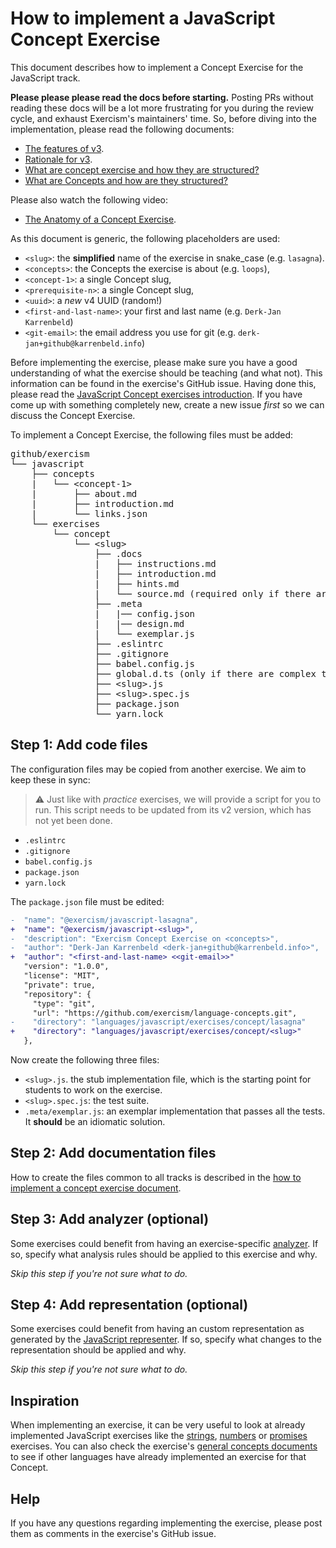 # How to implement a JavaScript Concept Exercise

This document describes how to implement a Concept Exercise for the JavaScript track.

**Please please please read the docs before starting.** Posting PRs without reading these docs will be a lot more frustrating for you during the review cycle, and exhaust Exercism's maintainers' time. So, before diving into the implementation, please read the following documents:

- [The features of v3][docs-features-of-v3].
- [Rationale for v3][docs-rationale-for-v3].
- [What are concept exercise and how they are structured?][docs-concept-exercises]
- [What are Concepts and how are they structured?][docs-concepts]

Please also watch the following video:

- [The Anatomy of a Concept Exercise][anatomy-of-a-concept-exercise].

As this document is generic, the following placeholders are used:

- `<slug>`: the **simplified** name of the exercise in snake_case (e.g. `lasagna`).
- `<concepts>`: the Concepts the exercise is about (e.g. `loops`),
- `<concept-1>`: a single Concept slug,
- `<prerequisite-n>`: a single Concept slug,
- `<uuid>`: a _new_ v4 UUID (random!)
- `<first-and-last-name>`: your first and last name (e.g. `Derk-Jan Karrenbeld`)
- `<git-email>`: the email address you use for git (e.g. `derk-jan+github@karrenbeld.info`)

Before implementing the exercise, please make sure you have a good understanding of what the exercise should be teaching (and what not). This information can be found in the exercise's GitHub issue. Having done this, please read the [JavaScript Concept exercises introduction][concept-exercises]. If you have come up with something completely new, create a new issue _first_ so we can discuss the Concept Exercise.

To implement a Concept Exercise, the following files must be added:

<pre>
github/exercism
└── javascript
    ├── concepts
    |   └── &lt;concept-1&gt;
    |       ├── about.md
    |       ├── introduction.md
    |       └── links.json
    └── exercises
        └── concept
            └── &lt;slug&gt;
                ├── .docs
                |   ├── instructions.md
                |   ├── introduction.md
                |   ├── hints.md
                |   └── source.md (required only if there are third-party sources)
                ├── .meta
                |   |── config.json
                |   |── design.md
                |   └── exemplar.js
                ├── .eslintrc
                ├── .gitignore
                ├── babel.config.js
                ├── global.d.ts (only if there are complex types required)
                ├── &lt;slug&gt;.js
                ├── &lt;slug&gt;.spec.js
                ├── package.json
                └── yarn.lock
</pre>

## Step 1: Add code files

The configuration files may be copied from another exercise. We aim to keep these in sync:

> ⚠ Just like with _practice_ exercises, we will provide a script for you to run. This script needs to be updated from its v2 version, which has not yet been done.

- `.eslintrc`
- `.gitignore`
- `babel.config.js`
- `package.json`
- `yarn.lock`

The `package.json` file must be edited:

```diff
-  "name": "@exercism/javascript-lasagna",
+  "name": "@exercism/javascript-<slug>",
-  "description": "Exercism Concept Exercise on <concepts>",
-  "author": "Derk-Jan Karrenbeld <derk-jan+github@karrenbeld.info>",
+  "author": "<first-and-last-name> <<git-email>>"
   "version": "1.0.0",
   "license": "MIT",
   "private": true,
   "repository": {
     "type": "git",
     "url": "https://github.com/exercism/language-concepts.git",
-    "directory": "languages/javascript/exercises/concept/lasagna"
+    "directory": "languages/javascript/exercises/concept/<slug>"
   },
```

Now create the following three files:

- `<slug>.js`. the stub implementation file, which is the starting point for students to work on the exercise.
- `<slug>.spec.js`: the test suite.
- `.meta/exemplar.js`: an exemplar implementation that passes all the tests. It **should** be an idiomatic solution.

## Step 2: Add documentation files

How to create the files common to all tracks is described in the [how to implement a concept exercise document][how-to-implement-a-concept-exercise].

## Step 3: Add analyzer (optional)

Some exercises could benefit from having an exercise-specific [analyzer][analyzer]. If so, specify what analysis rules should be applied to this exercise and why.

_Skip this step if you're not sure what to do._

## Step 4: Add representation (optional)

Some exercises could benefit from having an custom representation as generated by the [JavaScript representer][representer]. If so, specify what changes to the representation should be applied and why.

_Skip this step if you're not sure what to do._

## Inspiration

When implementing an exercise, it can be very useful to look at already implemented JavaScript exercises like the [strings][concept-exercise-strings], [numbers][concept-exercise-numbers] or [promises][concept-exercise-promises] exercises. You can also check the exercise's [general concepts documents][reference] to see if other languages have already implemented an exercise for that Concept.

## Help

If you have any questions regarding implementing the exercise, please post them as comments in the exercise's GitHub issue.

[analyzer]: https://github.com/exercism/javascript-analyzer
[representer]: https://github.com/exercism/javascript-representer
[concept-exercises]: https://github.com/exercism/v3/blob/main/languages/javascript/exercises/concept/README.md
[how-to-implement-a-concept-exercise]: https://github.com/exercism/v3/blob/main/docs/maintainers/generic-how-to-implement-a-concept-exercise.md
[docs-concepts]: https://github.com/exercism/docs/blob/main/anatomy/tracks/concepts.md
[docs-concept-exercises]: https://github.com/exercism/docs/blob/main/anatomy/tracks/concept-exercises.md
[docs-rationale-for-v3]: https://github.com/exercism/v3/blob/main/docs/rationale-for-v3.md
[docs-features-of-v3]: https://github.com/exercism/v3/blob/main/docs/features-of-v3.md
[anatomy-of-a-concept-exercise]: https://www.youtube.com/watch?v=gkbBqd7hPrA
[concept-exercise-strings]: ../exercises/concept/strings
[concept-exercise-numbers]: ../exercises/concept/numbers
[concept-exercise-promises]: ../exercises/concept/promises
[reference]: https://github.com/exercism/v3/blob/main/reference/README.md
